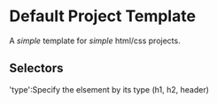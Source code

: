 # Default Project Template

A _simple_ template for _simple_ html/css projects.


## Selectors

'type':Specify the elsement by its type (h1, h2, header)